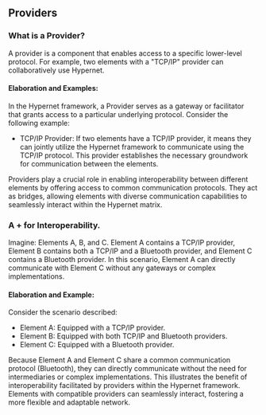 Providers
----

### What is a Provider?

A provider is a component that enables access to a specific lower-level protocol. For example, two elements with a "TCP/IP" provider can collaboratively use Hypernet.

#### Elaboration and Examples:
In the Hypernet framework, a Provider serves as a gateway or facilitator that grants access to a particular underlying protocol. Consider the following example:

- TCP/IP Provider: If two elements have a TCP/IP provider, it means they can jointly utilize the Hypernet framework to communicate using the TCP/IP protocol. This provider establishes the necessary groundwork for communication between the elements.

Providers play a crucial role in enabling interoperability between different elements by offering access to common communication protocols. They act as bridges, allowing elements with diverse communication capabilities to seamlessly interact within the Hypernet matrix.


### A + for Interoperability.

Imagine: Elements A, B, and C. Element A contains a TCP/IP provider, Element B contains both a TCP/IP and a Bluetooth provider, and Element C contains a Bluetooth provider. In this scenario, Element A can directly communicate with Element C without any gateways or complex implementations.

#### Elaboration and Example:
Consider the scenario described:

- Element A: Equipped with a TCP/IP provider.
- Element B: Equipped with both TCP/IP and Bluetooth providers.
- Element C: Equipped with a Bluetooth provider.

Because Element A and Element C share a common communication protocol (Bluetooth), they can directly communicate without the need for intermediaries or complex implementations. This illustrates the benefit of interoperability facilitated by providers within the Hypernet framework. Elements with compatible providers can seamlessly interact, fostering a more flexible and adaptable network.
